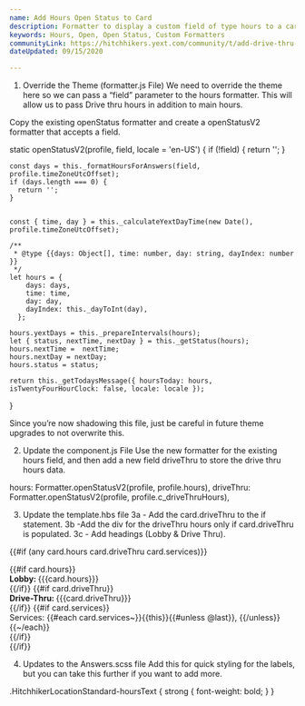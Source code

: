 ```yaml
---
name: Add Hours Open Status to Card
description: Formatter to display a custom field of type hours to a card with open status.
keywords: Hours, Open, Open Status, Custom Formatters
communityLink: https://hitchhikers.yext.com/community/t/add-drive-thru-hours-open-status-to-card/1667
dateUpdated: 09/15/2020

---
```

1. Override the Theme (formatter.js File)
We need to override the theme here so we can pass a “field” parameter to the hours formatter. This will allow us to pass Drive thru hours in addition to main hours.

Copy the existing openStatus formatter and create a openStatusV2 formatter that accepts a field.

  static openStatusV2(profile, field, locale = 'en-US') {
    if (!field) {
      return '';
    }

    const days = this._formatHoursForAnswers(field, profile.timeZoneUtcOffset);
    if (days.length === 0) {
      return '';
    }


    const { time, day } = this._calculateYextDayTime(new Date(), profile.timeZoneUtcOffset);

    /**
     * @type {{days: Object[], time: number, day: string, dayIndex: number }}
     */
    let hours = {
        days: days,
        time: time,
        day: day,
        dayIndex: this._dayToInt(day),
      };

    hours.yextDays = this._prepareIntervals(hours);
    let { status, nextTime, nextDay } = this._getStatus(hours);
    hours.nextTime =  nextTime;
    hours.nextDay = nextDay;
    hours.status = status;

    return this._getTodaysMessage({ hoursToday: hours, isTwentyFourHourClock: false, locale: locale });
  }
  
Since you’re now shadowing this file, just be careful in future theme upgrades to not overwrite this.

2. Update the component.js File
Use the new formatter for the existing hours field, and then add a new field driveThru to store the drive thru hours data.

hours: Formatter.openStatusV2(profile, profile.hours),
driveThru: Formatter.openStatusV2(profile, profile.c_driveThruHours),

3. Update the template.hbs file
3a - Add the card.driveThru to the if statement.
3b -Add the div for the driveThru hours only if card.driveThru is populated.
3c - Add headings (Lobby & Drive Thru).

 {{#if (any card.hours card.driveThru card.services)}}
  <div class="HitchhikerLocationStandard-infoCol">
    {{#if card.hours}}
    <div class="HitchhikerLocationStandard-hoursText">
      <strong>Lobby: </strong>{{{card.hours}}}
    </div>
    {{/if}}
    {{#if card.driveThru}}
    <div class="HitchhikerLocationStandard-hoursText driveThru">
      <strong>Drive-Thru: </strong>{{{card.driveThru}}}
    </div>
    {{/if}}
    {{#if card.services}}
    <div class="HitchhikerLocationStandard-services">
      <span class="HitchhikerLocationStandard-servicesLabel">
        Services:
      </span>
      <span>
        {{#each card.services~}}{{this}}{{#unless @last}}, {{/unless}}{{~/each}}
      </span>
    </div>
    {{/if}}
  </div>
  {{/if}}
  
4. Updates to the Answers.scss file
Add this for quick styling for the labels, but you can take this further if you want to add more.

 .HitchhikerLocationStandard-hoursText {
    strong {
      font-weight: bold;
    }
  }
